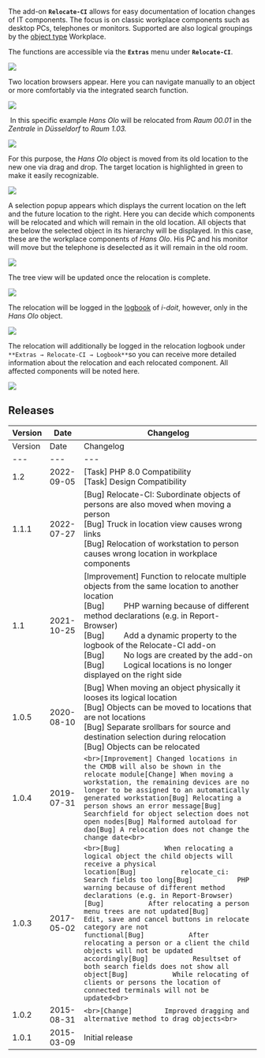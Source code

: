 The add-on **`Relocate-CI`** allows for easy documentation of location changes of IT components. The focus is on classic workplace components such as desktop PCs, telephones or monitors. Supported are also logical groupings by the [object type](../../basics/structure-of-the-it-documentation.md) Workplace.

The functions are accessible via the **`Extras`** menu under **`Relocate-CI`**.

![](/download/attachments/46759968/relocate.png?version=1&modificationDate=1467722942557&api=v2&effects=drop-shadow)

Two location browsers appear. Here you can navigate manually to an object or more comfortably via the integrated search function.

![](https://lh6.googleusercontent.com/NZXnX4-SarR_E1QVI3lln3JcwtqCQ_HHaFYZjFqjiZfFrlncrfStLzCV0F3rZRFXHN17QeuGC-jqwuFo0mtKHmsz854tpTUGNT03eI24fypyWL2AYSZM2ErWikiT22O26PoZqNk)

 In this specific example _Hans Olo_ will be relocated from _Raum 00.01_ in the _Zentrale_ in _Düsseldorf_ to _Raum 1.03._

  
![](/download/attachments/46759968/ci1.png?version=1&modificationDate=1467884208900&api=v2&effects=drop-shadow)

For this purpose, the _Hans Olo_ object is moved from its old location to the new one via drag and drop. The target location is highlighted in green to make it easily recognizable.  

![](/download/attachments/46759968/ci2.png?version=1&modificationDate=1467884458293&api=v2&effects=drop-shadow)  

A selection popup appears which displays the current location on the left and the future location to the right. Here you can decide which components will be relocated and which will remain in the old location. All objects that are below the selected object in its hierarchy will be displayed. In this case, these are the workplace components of _Hans Olo_. His PC and his monitor will move but the telephone is deselected as it will remain in the old room.

![](/download/attachments/46759968/ci3.png?version=1&modificationDate=1467884727148&api=v2&effects=drop-shadow)

The tree view will be updated once the relocation is complete.

![](/download/attachments/46759968/ci4.png?version=1&modificationDate=1467884815818&api=v2&effects=drop-shadow)

The relocation will be logged in the [logbook](/display/en/Logbook) of _i-doit_, however, only in the _Hans Olo_ object.

![](/download/attachments/46759968/ci5.png?version=1&modificationDate=1467884989590&api=v2&effects=drop-shadow)

The relocation will additionally be logged in the relocation logbook under `**Extras → Relocate-CI → Logbook**`so you can receive more detailed information about the relocation and each relocated component. All affected components will be noted here.

![](/download/attachments/46759968/ci6.png?version=1&modificationDate=1467885165232&api=v2&effects=drop-shadow)

Releases
--------

| Version | Date | Changelog |
| --- | --- | --- |
| Version | Date | Changelog |
| --- | --- | --- |
| 1.2 | 2022-09-05 | \[Task\] PHP 8.0 Compatibility  <br>\[Task\] Design Compatibility |
| 1.1.1 | 2022-07-27 | \[Bug\] Relocate-CI: Subordinate objects of persons are also moved when moving a person  <br>\[Bug\] Truck in location view causes wrong links  <br>\[Bug\] Relocation of workstation to person causes wrong location in workplace components |
| 1.1 | 2021-10-25 | \[Improvement\] Function to relocate multiple objects from the same location to another location  <br>\[Bug\]         PHP warning because of different method declarations (e.g. in Report-Browser)  <br>\[Bug\]         Add a dynamic property to the logbook of the Relocate-CI add-on  <br>\[Bug\]         No logs are created by the add-on  <br>\[Bug\]         Logical locations is no longer displayed on the right side |
| 1.0.5 | 2020-08-10 | \[Bug\] When moving an object physically it looses its logical location  <br>\[Bug\] Objects can be moved to locations that are not locations  <br>\[Bug\] Separate srollbars for source and destination selection during relocation  <br>\[Bug\] Objects can be relocated |
| 1.0.4 | 2019-07-31 | ```<br>[Improvement] Changed locations in the CMDB will also be shown in the relocate module[Change] When moving a workstation, the remaining devices are no longer to be assigned to an automatically generated workstation[Bug] Relocating a person shows an error message[Bug] Searchfield for object selection does not open nodes[Bug] Malformed autoload for dao[Bug] A relocation does not change the change date<br>``` |
| 1.0.3 | 2017-05-02 | ```<br>[Bug]           When relocating a logical object the child objects will receive a physical location[Bug]           relocate_ci: Search fields too long[Bug]           PHP warning because of different method declarations (e.g. in Report-Browser)[Bug]           After relocating a person menu trees are not updated[Bug]           Edit, save and cancel buttons in relocate category are not functional[Bug]           After relocating a person or a client the child objects will not be updated accordingly[Bug]           Resultset of both search fields does not show all object[Bug]           While relocating of clients or persons the location of connected terminals will not be updated<br>``` |
| 1.0.2 | 2015-08-31 | ```<br>[Change]        Improved dragging and alternative method to drag objects<br>``` |
| 1.0.1 | 2015-03-09 | Initial release |